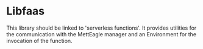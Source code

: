 # Libfaas

This library should be linked to 'serverless functions'. It provides utilities
for the communication with the MettEagle manager and an Environment for the
invocation of the function.
